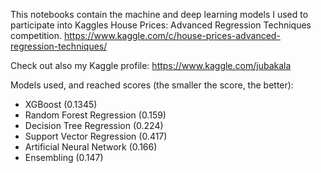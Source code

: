 This notebooks contain the machine and deep learning models I used to participate into Kaggles House Prices: Advanced Regression Techniques competition.
https://www.kaggle.com/c/house-prices-advanced-regression-techniques/

Check out also my Kaggle profile: https://www.kaggle.com/jubakala

Models used, and reached scores (the smaller the score, the better):
- XGBoost (0.1345)
- Random Forest Regression (0.159)
- Decision Tree Regression (0.224)
- Support Vector Regression (0.417)
- Artificial Neural Network (0.166)
- Ensembling (0.147)
